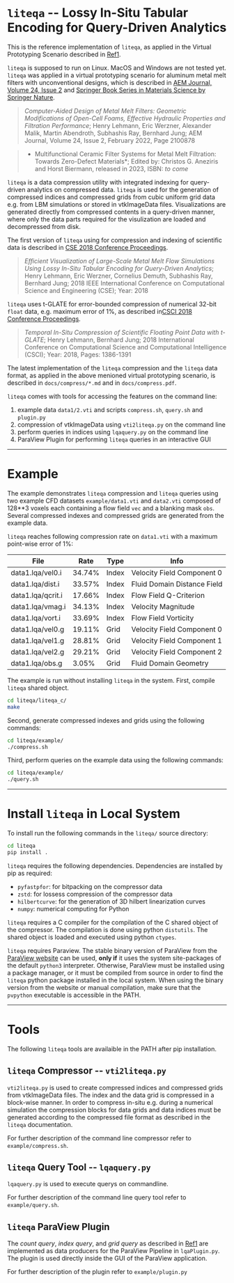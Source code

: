 # `liteqa` -- Lossy In-Situ Tabular Encoding for Query-Driven Analytics

This is the reference implementation of `liteqa`, as applied in the Virtual Prototyping Scenario described in [Ref1]().

`liteqa` is supposed to run on Linux. MacOS and Windows are not tested yet.
`liteqa` was applied in a virtual prototyping scenario for aluminum metal melt filters with unconventional designs, which is described in [AEM Journal, Volume 24, Issue 2](https://onlinelibrary.wiley.com/doi/10.1002/adem.202100878) and [Springer Book Series in Materials Science by Springer Nature]().

> *Computer-Aided Design of Metal Melt Filters: Geometric Modifications of Open-Cell Foams, Effective Hydraulic Properties and Filtration Performance*; Henry Lehmann, Eric Werzner, Alexander Malik, Martin Abendroth, Subhashis Ray, Bernhard Jung; AEM Journal, Volume 24, Issue 2, February 2022, Page 2100878

> * Multifunctional Ceramic Filter Systems for Metal Melt Filtration: Towards Zero-Defect Materials*; Edited by:
Christos G. Aneziris and Horst Biermann, released in 2023, ISBN: *to come*

`liteqa` is a data compression utility with integrated indexing for query-driven analytics on compressed data.
`liteqa` is used for the generation of compressed indices and compressed grids from cubic uniform grid data e.g. from LBM simulations or stored in vtkImageData files.
Visualizations are generated directly from compressed contents in a query-driven manner, where only the data parts required for the visulization are loaded and decompressed from disk.

The first version of `liteqa` using for compression and indexing of scientific data is described in [CSE 2018 Conference Proceedings](https://ieeexplore.ieee.org/document/8588228).

> *Efficient Visualization of Large-Scale Metal Melt Flow Simulations Using Lossy In-Situ Tabular Encoding for Query-Driven Analytics*; Henry Lehmann, Eric Werzner, Cornelius Demuth, Subhashis Ray, Bernhard Jung; 2018 IEEE International Conference on Computational Science and Engineering (CSE); Year: 2018

`liteqa` uses t-GLATE for error-bounded compression of numerical 32-bit `float` data, e.g. maximum error of 1%, as described in[CSCI 2018 Conference Proceedings](https://www.computer.org/csdl/proceedings-article/csci/2018/136000b386/1gjRqFMGJIk).

> *Temporal In-Situ Compression of Scientific Floating Point Data with t-GLATE*; Henry Lehmann, Bernhard Jung; 2018 International Conference on Computational Science and Computational Intelligence (CSCI); Year: 2018, Pages: 1386-1391

The latest implementation of the `liteqa` compression and the `liteqa` data format, as applied in the above menioned virtual prototyping scenario, is described in `docs/compress/*.md` and in `docs/compress.pdf`.

`liteqa` comes with tools for accessing the features on the command line:

1. example data `data1/2.vti` and scripts `compress.sh`, `query.sh` and `plugin.py`
2. compression of vtkImageData using `vti2liteqa.py` on the command line
3. perform queries in indices using `lqaquery.py` on the command line
4. ParaView Plugin for performing `liteqa` queries in an interactive GUI

---

# Example

The example demonstrates `liteqa` compression and `liteqa` queries using two example CFD datasets `example/data1.vti` and `data2.vti` composed of 128**3 voxels each containing a flow field `vec` and a blanking mask `obs`.
Several compressed indexes and compressed grids are generated from the example data.

`liteqa` reaches following compression rate on `data1.vti` with a maximum point-wise error of 1%:

File             |Rate  |Type |Info
-----------------|------|-----|----------------------------
data1.lqa/vel0.i |34.74%|Index|Velocity Field Component 0
data1.lqa/dist.i |33.57%|Index|Fluid Domain Distance Field
data1.lqa/qcrit.i|17.66%|Index|Flow Field Q-Criterion
data1.lqa/vmag.i |34.13%|Index|Velocity Magnitude
data1.lqa/vort.i |33.69%|Index|Flow Field Vorticity
data1.lqa/vel0.g |19.11%|Grid |Velocity Field Component 0
data1.lqa/vel1.g |28.81%|Grid |Velocity Field Component 1
data1.lqa/vel2.g |29.21%|Grid |Velocity Field Component 2
data1.lqa/obs.g  |3.05% |Grid |Fluid Domain Geometry

The example is run without installing `liteqa` in the system.
First, compile `liteqa` shared object.
```bash
cd liteqa/liteqa_c/
make
```

Second, generate compressed indexes and grids using the following commands:
```bash
cd liteqa/example/
./compress.sh
```

Third, perform queries on the example data using the following commands:
```bash
cd liteqa/example/
./query.sh
```

---

# Install `liteqa` in Local System

To install run the following commands in the `liteqa/` source directory:
```bash
cd liteqa
pip install .
```

`liteqa` requires the following dependencies.
Dependencies are installed by pip as required:

* `pyfastpfor`: for bitpacking on the compressor data
* `zstd`: for lossess compression of the compressor data
* `hilbertcurve`: for the generation of 3D hilbert linearization curves
* `numpy`: numerical computing for Python

`liteqa` requires a C compiler for the compilation of the C shared object of the compressor.
The compilation is done using python `distutils`.
The shared object is loaded and executed using python `ctypes`.

`liteqa` requires Paraview.
The stable binary version of ParaView from the [ParaView website](https://www.paraview.org/) can be used, **only if** it uses the system site-packages of the default `python3` interpreter.
Otherwise, ParaView must be installed using a package manager, or it must be compiled from source in order to find the `liteqa` python package installed in the local system.
When using the binary version from the website or manual compilation, make sure that the `pvpython` executable is accessible in the PATH.

---

# Tools

The following `liteqa` tools are availaible in the PATH after pip installation.

## `liteqa` Compressor -- `vti2liteqa.py`

`vti2liteqa.py` is used to create compressed indices and compressed grids from vtkImageData files.
The index and the data grid is compressed in a block-wise manner.
In order to compress in-situ e.g. during a numerical simulation the compression blocks for data grids and data indices must be generated according to the compressed file format as described in the `liteqa` documentation.

For further description of the command line compressor refer to `example/compress.sh`.

## `liteqa` Query Tool -- `lqaquery.py`

`lqaquery.py` is used to execute querys on commandline.

For further description of the command line query tool refer to `example/query.sh`.

## `liteqa` ParaView Plugin

The *count query*, *index query*, and *grid query* as described in [Ref1]() are implemented as data producers for the ParaView Pipeline in `lqaPlugin.py`.
The plugin is used directly inside the GUI of the ParaView application.

For further description of the plugin refer to `example/plugin.py`

